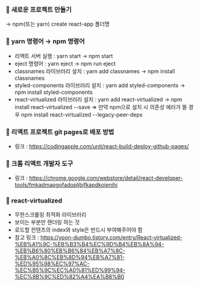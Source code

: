 ### 📌 새로운 프로젝트 만들기
  -> npm(또는 yarn) create react-app 폴더명

### 📌 yarn 명령어 → npm 명령어
  - 리액트 서버 실행 : yarn start → npm start
  - eject 명령어 : yarn eject → npm run eject
  - classnames 라이브러리 설치 : yarn add classnames → npm install classnames
  - styled-components 라이브러리 설치 : yarn add styled-components → npm install styled-components
  - react-virtualized 라이브러리 설치 : yarn add react-virtualized → npm install react-virtualized --save
    => 만약 npm으로 설치 시 의존성 에러가 뜰 경우 npm install react-virtualized --legacy-peer-deps
### 📌 리액트 프로젝트 git pages로 배포 방법
  - 링크 : https://codingapple.com/unit/react-build-deploy-github-pages/

### 📌 크롬 리액트 개발자 도구
  - 링크 : https://chrome.google.com/webstore/detail/react-developer-tools/fmkadmapgofadopljbjfkapdkoienihi

### 📌 react-virtualized
  - 무한스크롤링 최적화 라이브러리
  - 보이는 부분만 렌더링 하는 것
  - 로드할 컨텐츠의 index와 style은 반드시 부여해주어야 함
  - 참고 링크 : https://yoon-dumbo.tistory.com/entry/React-virtualized-%EB%A1%9C-%EB%B3%B4%EC%9D%B4%EB%8A%94-%EB%B6%80%EB%B6%84%EB%A7%8C-%EB%A0%8C%EB%8D%94%EB%A7%81-%ED%95%98%EC%97%AC-%EC%B5%9C%EC%A0%81%ED%99%94-%EC%8B%9C%ED%82%A4%EA%B8%B0

